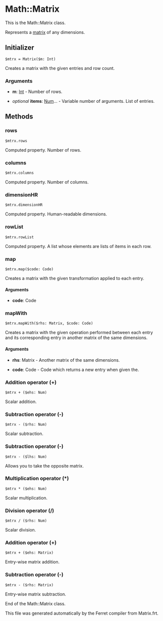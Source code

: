# Math::Matrix

This is the Math::Matrix class.

Represents a [matrix](https://en.wikipedia.org/wiki/Matrix_(mathematics))
of any dimensions.


## Initializer

```
$mtrx = Matrix($m: Int)
```

Creates a matrix with the given entries and row count.


### Arguments

* __m__: [Int](/doc/std/Number.md) - Number of rows.

* *optional* __items__: [Num](/doc/std/Number.md)... - Variable number of arguments. List of entries.

## Methods

### rows

```
$mtrx.rows
```

Computed property. Number of rows.



### columns

```
$mtrx.columns
```

Computed property. Number of columns.



### dimensionHR

```
$mtrx.dimensionHR
```

Computed property. Human-readable dimensions.



### rowList

```
$mtrx.rowList
```

Computed property. A list whose elements are lists of items in each row.



### map

```
$mtrx.map($code: Code)
```

Creates a matrix with the given transformation applied to each entry.


#### Arguments

* __code__: Code  



### mapWith

```
$mtrx.mapWith($rhs: Matrix, $code: Code)
```

Creates a matrix with the given operation performed between each entry and
its corresponding entry in another matrix of the same dimensions.


#### Arguments

* __rhs__: Matrix - Another matrix of the same dimensions.

* __code__: Code - Code which returns a new entry when given the.



### Addition operator (+)

```
$mtrx + ($ehs: Num)
```

Scalar addition.





### Subtraction operator (-)

```
$mtrx - ($rhs: Num)
```

Scalar subtraction.





### Subtraction operator (-)

```
$mtrx - ($lhs: Num)
```

Allows you to take the opposite matrix.





### Multiplication operator (*)

```
$mtrx * ($ehs: Num)
```

Scalar multiplication.





### Division operator (/)

```
$mtrx / ($rhs: Num)
```

Scalar division.





### Addition operator (+)

```
$mtrx + ($ehs: Matrix)
```

Entry-wise matrix addition.





### Subtraction operator (-)

```
$mtrx - ($rhs: Matrix)
```

Entry-wise matrix subtraction.





End of the Math::Matrix class.

This file was generated automatically by the Ferret compiler from
Matrix.frt.